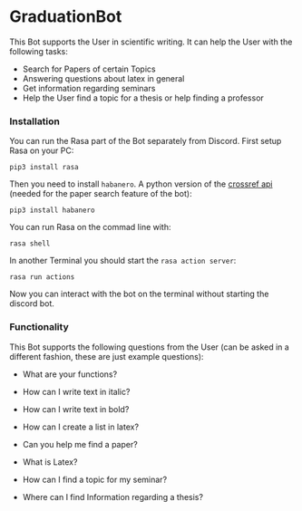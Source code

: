 # GraduationBot
This Bot supports the User in scientific writing. It can help the User with the following tasks:
- Search for Papers of certain Topics
- Answering questions about latex in general
- Get information regarding seminars 
- Help the User find a topic for a thesis or help finding a professor

### Installation
You can run the Rasa part of the Bot separately from Discord.
First setup Rasa on your PC:

`pip3 install rasa`

Then you need to install `habanero`. A python version of the [crossref api](https://github.com/sckott/habanero) (needed for the paper search feature of the bot):

`pip3 install habanero`

You can run Rasa on the commad line with:

`rasa shell`

In another Terminal you should start the `rasa action server`:

`rasa run actions`

Now you can interact with the bot on the terminal without starting the discord bot.


### Functionality

This Bot supports the following questions from the User (can be asked in a different fashion, these are just example questions):
- What are your functions?

- How can I write text in italic?

- How can I write text in bold?

- How can I create a list in latex?

- Can you help me find a paper?

- What is Latex?

- How can I find a topic for my seminar?

- Where can I find Information regarding a thesis?
